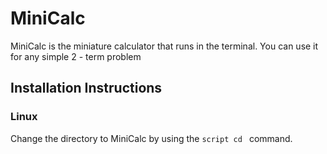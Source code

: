 # MiniCalc
MiniCalc is the miniature calculator that runs in the terminal. You can use it for any simple 2 - term problem

## Installation Instructions

### Linux
Change the directory to MiniCalc by using the ```script cd ``` command.

